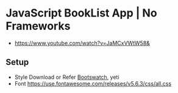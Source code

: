 # JavaScript BookList App | No Frameworks
- https://www.youtube.com/watch?v=JaMCxVWtW58&


## Setup

- Style
   Download or Refer  [Bootswatch](https://bootswatch.com/), yeti
- Font
  https://use.fontawesome.com/releases/v5.6.3/css/all.css